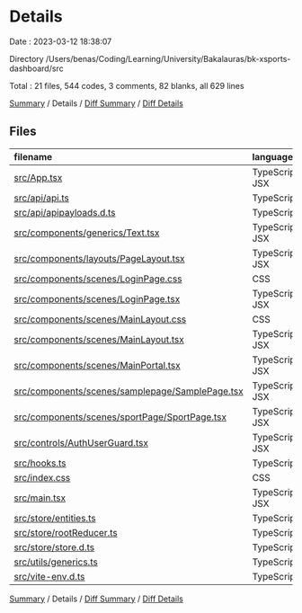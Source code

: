 # Details

Date : 2023-03-12 18:38:07

Directory /Users/benas/Coding/Learning/University/Bakalauras/bk-xsports-dashboard/src

Total : 21 files,  544 codes, 3 comments, 82 blanks, all 629 lines

[Summary](results.md) / Details / [Diff Summary](diff.md) / [Diff Details](diff-details.md)

## Files
| filename | language | code | comment | blank | total |
| :--- | :--- | ---: | ---: | ---: | ---: |
| [src/App.tsx](/src/App.tsx) | TypeScript JSX | 27 | 1 | 3 | 31 |
| [src/api/api.ts](/src/api/api.ts) | TypeScript | 27 | 0 | 3 | 30 |
| [src/api/apipayloads.d.ts](/src/api/apipayloads.d.ts) | TypeScript | 18 | 0 | 5 | 23 |
| [src/components/generics/Text.tsx](/src/components/generics/Text.tsx) | TypeScript JSX | 34 | 0 | 4 | 38 |
| [src/components/layouts/PageLayout.tsx](/src/components/layouts/PageLayout.tsx) | TypeScript JSX | 4 | 0 | 2 | 6 |
| [src/components/scenes/LoginPage.css](/src/components/scenes/LoginPage.css) | CSS | 20 | 0 | 3 | 23 |
| [src/components/scenes/LoginPage.tsx](/src/components/scenes/LoginPage.tsx) | TypeScript JSX | 60 | 0 | 7 | 67 |
| [src/components/scenes/MainLayout.css](/src/components/scenes/MainLayout.css) | CSS | 5 | 0 | 0 | 5 |
| [src/components/scenes/MainLayout.tsx](/src/components/scenes/MainLayout.tsx) | TypeScript JSX | 103 | 1 | 11 | 115 |
| [src/components/scenes/MainPortal.tsx](/src/components/scenes/MainPortal.tsx) | TypeScript JSX | 21 | 0 | 5 | 26 |
| [src/components/scenes/samplepage/SamplePage.tsx](/src/components/scenes/samplepage/SamplePage.tsx) | TypeScript JSX | 80 | 0 | 6 | 86 |
| [src/components/scenes/sportPage/SportPage.tsx](/src/components/scenes/sportPage/SportPage.tsx) | TypeScript JSX | 46 | 0 | 7 | 53 |
| [src/controls/AuthUserGuard.tsx](/src/controls/AuthUserGuard.tsx) | TypeScript JSX | 22 | 0 | 4 | 26 |
| [src/hooks.ts](/src/hooks.ts) | TypeScript | 18 | 0 | 8 | 26 |
| [src/index.css](/src/index.css) | CSS | 11 | 0 | 2 | 13 |
| [src/main.tsx](/src/main.tsx) | TypeScript JSX | 23 | 0 | 2 | 25 |
| [src/store/entities.ts](/src/store/entities.ts) | TypeScript | 3 | 0 | 1 | 4 |
| [src/store/rootReducer.ts](/src/store/rootReducer.ts) | TypeScript | 6 | 0 | 4 | 10 |
| [src/store/store.d.ts](/src/store/store.d.ts) | TypeScript | 3 | 0 | 1 | 4 |
| [src/utils/generics.ts](/src/utils/generics.ts) | TypeScript | 13 | 0 | 3 | 16 |
| [src/vite-env.d.ts](/src/vite-env.d.ts) | TypeScript | 0 | 1 | 1 | 2 |

[Summary](results.md) / Details / [Diff Summary](diff.md) / [Diff Details](diff-details.md)
